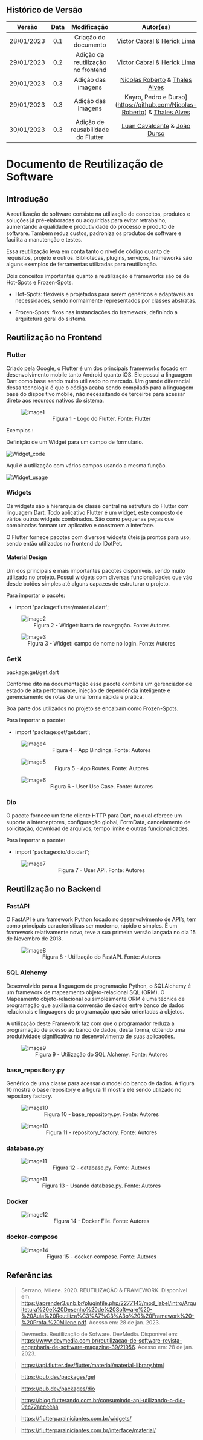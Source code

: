 ## Histórico de Versão
| Versão | Data | Modificação | Autor(es) |
|:-:|:-:|:-:|:-:|
| 28/01/2023 | 0.1 | Criação do documento | [Victor Cabral](https://github.com/victordscabral) & [Herick Lima](https://github.com/hericklima22)|
| 29/01/2023 | 0.2 | Adição da reutilização no frontend | [Victor Cabral](https://github.com/victordscabral) & [Herick Lima](https://github.com/hericklima22)|
| 29/01/2023 | 0.3 | Adição das imagens | [Nicolas Roberto](https://github.com/Nicolas-Roberto) & [Thales Alves](https://github.com/Thalisson-Alves)|
| 29/01/2023 | 0.3 | Adição das imagens | Kayro, Pedro e Durso](https://github.com/Nicolas-Roberto) & [Thales Alves](https://github.com/Thalisson-Alves)|
| 30/01/2023 | 0.3 | Adição de reusabilidade do Flutter | [Luan Cavalcante](https://github.com/Luan-Cavalcante) & [João Durso](https://github.com/jvsdurso) |


# Documento de Reutilização de Software

## Introdução

A reutilização de software consiste na utilização de conceitos, produtos e soluções já pré-elaboradas ou adquiridas para evitar retrabalho, aumentando a qualidade e produtividade do processo e produto de software. Também reduz custos, padroniza os produtos de software e facilita a manutenção e testes.   

Essa reutilização leva em conta tanto o nível de código quanto de requisitos, projeto e outros. Bibliotecas, plugins, serviços, frameworks são alguns exemplos de ferramentas utilizadas para reutilização.

Dois conceitos importantes quanto a reutilização e frameworks são os de Hot-Spots e Frozen-Spots.

- Hot-Spots: flexíveis e projetados para serem genéricos e adaptáveis as necessidades, sendo normalmente representados por classes abstratas.

- Frozen-Spots: fixos nas instanciações do framework, definindo a arquitetura geral do sistema.

## Reutilização no Frontend

### Flutter

Criado pela Google, o Flutter é um dos principais frameworks focado em desenvolvimento mobile tanto Android quanto iOS. Ele possui a linguagem Dart como base sendo muito utilizado no mercado. Um grande diferencial dessa tecnologia é que o código acaba sendo compilado para a linguagem base do dispositivo mobile, não necessitando de terceiros para acessar direto aos recursos nativos do sistema.

<figure>
  <img src="https://github.com/UnBArqDsw2022-2/2022.2_G4_IDotPet/blob/master/docs/assets/reutilizacao/flutter.png?raw=true" alt="image1"/>
  <figcaption align="center" >Figura 1 - Logo do Flutter. Fonte: Flutter </figcaption>
</figure>

Exemplos :

Definição de um Widget para um campo de formulário.

![Widget_code](https://user-images.githubusercontent.com/67024690/215378211-ffd7a52e-9e6f-4a3b-8665-13ec6a42ecf0.png)

Aqui é a utilização com vários campos usando a mesma função.

![Widget_usage](https://user-images.githubusercontent.com/67024690/215378224-f6687e27-5304-46e2-99d8-cc789e9bece1.png)


### Widgets

Os widgets são a hierarquia de classe central na estrutura do Flutter com linguagem Dart. Todo aplicativo Flutter é um widget, este composto de vários outros widgets combinados. São como pequenas peças que combinadas formam um aplicativo e constroem a interface. 

O Flutter fornece pacotes com diversos widgets úteis já prontos para uso, sendo então utilizados no frontend do IDotPet.

#### Material Design

Um dos principais e mais importantes pacotes disponíveis, sendo muito utilizado no projeto. Possui widgets com diversas funcionalidades que vão desde botões simples até alguns capazes de estruturar o projeto.

Para importar o pacote:

- import 'package:flutter/material.dart';

<figure>
  <img src="https://github.com/UnBArqDsw2022-2/2022.2_G4_IDotPet/blob/master/docs/assets/reutilizacao/barra_navegacao.png?raw=true" alt="image2"/>
  <figcaption align="center" >Figura 2 - Widget: barra de navegação. Fonte: Autores </figcaption>
</figure>

<figure>
  <img src="https://github.com/UnBArqDsw2022-2/2022.2_G4_IDotPet/blob/master/docs/assets/reutilizacao/nome_login.png?raw=true" alt="image3"/>
  <figcaption align="center" >Figura 3 - Widget: campo de nome no login. Fonte: Autores </figcaption>
</figure>

### GetX

package:get/get.dart

Conforme dito na documentação esse pacote combina um gerenciador de estado de alta performance, injeção de dependência inteligente e gerenciamento de rotas de uma forma rápida e prática. 

Boa parte dos utilizados no projeto se encaixam como Frozen-Spots.

Para importar o pacote:

- import 'package:get/get.dart';

<figure>
  <img src="https://github.com/UnBArqDsw2022-2/2022.2_G4_IDotPet/blob/master/docs/assets/reutilizacao/app_bindings.png?raw=true" alt="image4"/>
  <figcaption align="center" >Figura 4 - App Bindings. Fonte: Autores </figcaption>
</figure>

<figure>
  <img src="https://github.com/UnBArqDsw2022-2/2022.2_G4_IDotPet/blob/master/docs/assets/reutilizacao/app_routes.png?raw=true" alt="image5"/>
  <figcaption align="center" >Figura 5 - App Routes. Fonte: Autores </figcaption>
</figure>

<figure>
  <img src="https://github.com/UnBArqDsw2022-2/2022.2_G4_IDotPet/blob/master/docs/assets/reutilizacao/use_case.png?raw=true" alt="image6"/>
  <figcaption align="center" >Figura 6 - User Use Case. Fonte: Autores </figcaption>
</figure>

### Dio

O pacote fornece um forte cliente HTTP para Dart, na qual oferece um suporte a interceptores, configuração global, FormData, cancelamento de solicitação, download de arquivos, tempo limite e outras funcionalidades. 

Para importar o pacote:

- import 'package:dio/dio.dart';

<figure>
  <img src="https://github.com/UnBArqDsw2022-2/2022.2_G4_IDotPet/blob/master/docs/assets/reutilizacao/user_api.png?raw=true" alt="image7"/>
  <figcaption align="center" >Figura 7 - User API. Fonte: Autores </figcaption>
</figure>

## Reutilização no Backend

### FastAPI

O FastAPI é um framework Python focado no desenvolvimento de API’s, tem como principais características ser moderno, rápido e simples. É um framework relativamente novo, teve a sua primeira versão lançada no dia 15 de Novembro de 2018.

<figure>
  <img src="https://github.com/UnBArqDsw2022-2/2022.2_G4_IDotPet/blob/master/docs/assets/reutilizacao/fast_api.png?raw=true" alt="image8"/>
  <figcaption align="center" >Figura 8 - Utilização do FastAPI. Fonte: Autores </figcaption>
</figure>

### SQL Alchemy
Desenvolvido para a linguagem de programação Python, o SQLAlchemy é um framework de mapeamento objeto-relacional SQL (ORM). O Mapeamento objeto-relacional ou simplesmente ORM é uma técnica de programação que auxilia na conversão de dados entre banco de dados relacionais e linguagens de programação que são orientadas à objetos.

A utilização deste Framework faz com que o programador reduza a programação de acesso ao banco de dados, desta forma, obtendo uma produtividade significativa no desenvolvimento de suas aplicações.
<figure>
  <img src="https://github.com/UnBArqDsw2022-2/2022.2_G4_IDotPet/blob/master/docs/assets/reutilizacao/sql_alchemy.png?raw=true" alt="image9"/>
  <figcaption align="center" >Figura 9 - Utilização do SQL Alchemy. Fonte: Autores </figcaption>
</figure>

### base_repository.py

Genérico de uma classe para acessar o model do banco de dados. A figura 10 mostra o base repository e a figura 11 mostra ele sendo utilizado no repository factory.

<figure>
  <img src="https://github.com/UnBArqDsw2022-2/2022.2_G4_IDotPet/blob/master/docs/assets/reutilizacao/base_repository.png?raw=true" alt="image10"/>
  <figcaption align="center" >Figura 10 - base_repository.py. Fonte: Autores </figcaption>
</figure>

<figure>
  <img src="https://github.com/UnBArqDsw2022-2/2022.2_G4_IDotPet/blob/master/docs/assets/reutilizacao/repository_factory.png?raw=true" alt="image10"/>
  <figcaption align="center" >Figura 11 - repository_factory. Fonte: Autores </figcaption>
</figure>

### database.py


<figure>
  <img src="https://github.com/UnBArqDsw2022-2/2022.2_G4_IDotPet/blob/master/docs/assets/reutilizacao/database.png?raw=true" alt="image11"/>
  <figcaption align="center" >Figura 12 - database.py. Fonte: Autores </figcaption>
</figure>

<figure>
  <img src="https://github.com/UnBArqDsw2022-2/2022.2_G4_IDotPet/blob/master/docs/assets/reutilizacao/usando_database.png?raw=true" alt="image11"/>
  <figcaption align="center" >Figura 13 - Usando database.py. Fonte: Autores </figcaption>
</figure>

### Docker

<figure>
  <img src="https://github.com/UnBArqDsw2022-2/2022.2_G4_IDotPet/blob/master/docs/assets/reutilizacao/dockerfile.png?raw=true" alt="image12"/>
  <figcaption align="center" >Figura 14 - Docker File. Fonte: Autores </figcaption>
</figure>

### docker-compose

<figure>
  <img src="https://github.com/UnBArqDsw2022-2/2022.2_G4_IDotPet/blob/master/docs/assets/reutilizacao/dockercompose.png?raw=true" alt="image14"/>
  <figcaption align="center" >Figura 15 - docker-compose. Fonte: Autores </figcaption>
</figure>

## Referências

> Serrano, Milene. 2020. REUTILIZAÇÃO & FRAMEWORK. Disponível em: https://aprender3.unb.br/pluginfile.php/2277143/mod_label/intro/Arquitetura%20e%20Desenho%20de%20Software%20-%20Aula%20Reutiliza%C3%A7%C3%A3o%20%20Framework%20-%20Profa.%20Milene.pdf. Acesso em: 28 de jan. 2023.

> Devmedia. Reutilização de Sofware. DevMedia. Disponível em: https://www.devmedia.com.br/reutilizacao-de-software-revista-engenharia-de-software-magazine-39/21956. Acesso em: 28 de jan. 2023.

> https://api.flutter.dev/flutter/material/material-library.html

> https://pub.dev/packages/get

> https://pub.dev/packages/dio 

> https://blog.flutterando.com.br/consumindo-api-utilizando-o-dio-9ec72aeceeaa

> https://flutterparainiciantes.com.br/widgets/

> https://flutterparainiciantes.com.br/interface/material/ 

